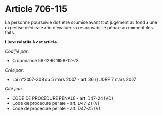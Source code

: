 # Article 706-115

La personne poursuivie doit être soumise avant tout jugement au fond à une expertise médicale afin d'évaluer sa
responsabilité pénale au moment des faits.

**Liens relatifs à cet article**

_Codifié par_:

  - Ordonnance 58-1296 1958-12-23

_Créé par_:

  - Loi n°2007-308 du 5 mars 2007 - art. 36 () JORF 7 mars 2007

_Cité par_:

  - CODE DE PROCEDURE PENALE - art. D47-24 (VD)
  - Code de procédure pénale - art. D47-21 (V)
  - Code de procédure pénale - art. D47-25 (V)

